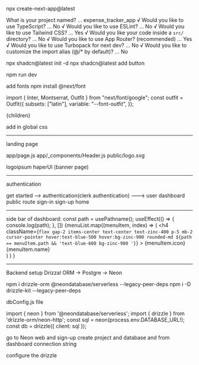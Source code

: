npx create-next-app@latest

What is your project named? ... expense_tracker_app
√ Would you like to use TypeScript? ... No 
√ Would you like to use ESLint? ... No 
√ Would you like to use Tailwind CSS? ...  Yes
√ Would you like your code inside a `src/` directory? ... No 
√ Would you like to use App Router? (recommended) ... Yes
√ Would you like to use Turbopack for next dev? ... No 
√ Would you like to customize the import alias (@/* by default)? ... No 


npx shadcn@latest init -d
npx shadcn@latest add button

npm run dev

add fonts
npm install @next/font

import { Inter, Montserrat, Outfit } from "next/font/google";
const outfit = Outfit({
  subsets: ["latin"],
  variable: "--font-outfit",
});

<body className={ `${inter.variable} ${montserrat.variable} ${outfit.variable} antialiased` } >
    {children}
</body>

add in global css

*****************************************************************
landing page

app/page.js
app/_components/Header.js
public/logo.svg



logoipsum
haperUI (banner page)

*****************************************************************
authentication

get started --> authentication(clerk authentication) ---> user dashboard 
public route sign-in sign-up home

*****************************************************************
side bar of dashboard:
const path = usePathname();
    useEffect(() => {
        console.log(path);
    }, [])
    {menuList.map((menuItem, index) => (
      <Link href={menuItem.path} key={index}>
        <h4 className={`flex gap-2 items-center text-center text-zinc-400 p-5 mb-2 cursor-pointer hover:text-blue-500 hover:bg-zinc-900 rounded-md ${path == menuItem.path && 'text-blue-600 bg-zinc-900 '}`} >
          {menuItem.icon}
          {menuItem.name}
        </h4>
      </Link>              
    ) ) }

*****************************************************************

Backend setup
Drizzal ORM -> Postgre -> Neon

npm i drizzle-orm @neondatabase/serverless --legacy-peer-deps
npm i -D drizzle-kit --legacy-peer-deps

dbConfig.js file
<!-- Drizzle <> Neon Postgres -->
import { neon } from '@neondatabase/serverless';
import { drizzle } from 'drizzle-orm/neon-http';
const sql = neon(process.env.DATABASE_URL!);
const db = drizzle({ client: sql });

go to Neon web and sign-up create project and database and from dashboard connection string

configure the drizzle